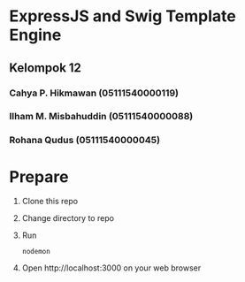 # ExpressJS and Swig Template Engine

## Kelompok 12

### Cahya P. Hikmawan (05111540000119)
### Ilham M. Misbahuddin (05111540000088)
### Rohana Qudus (05111540000045)


# Prepare

1. Clone this repo
2. Change directory to repo
3. Run
    ```
    nodemon
    ```

4. Open http://localhost:3000 on your web browser
